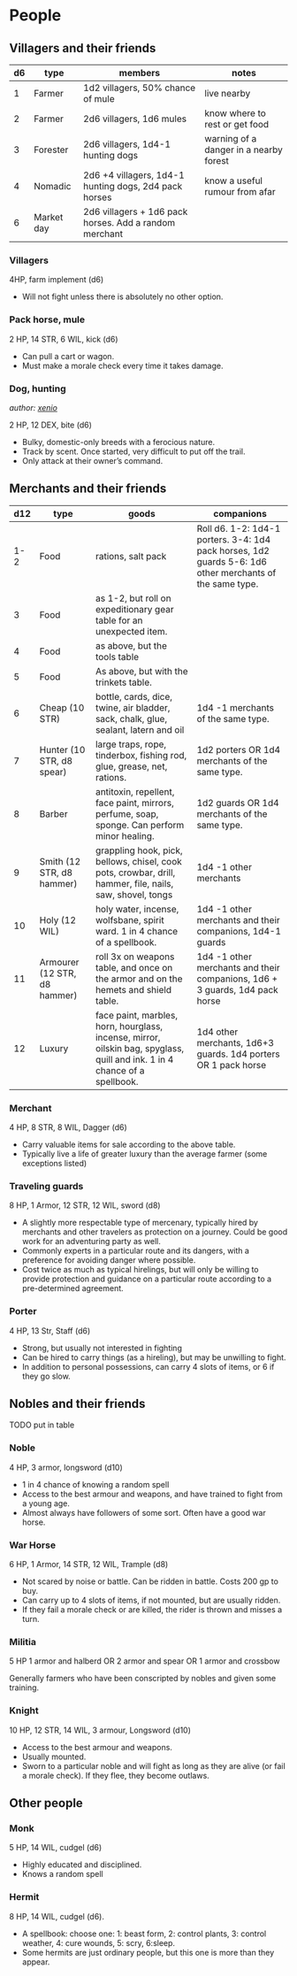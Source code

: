 # People
## Villagers and their friends

|   d6 | type     | members    | notes     | 
|--- | --- | --- | --- |
| 1  | Farmer | 1d2 villagers, 50% chance of mule | live nearby |
| 2  | Farmer | 2d6 villagers, 1d6 mules | know where to rest or get food|
| 3  | Forester | 2d6 villagers, 1d4-1 hunting dogs | warning of a danger in a nearby forest |
| 4  | Nomadic | 2d6 +4 villagers, 1d4-1 hunting dogs, 2d4 pack horses | know a useful rumour from afar|
| 6  | Market day | 2d6 villagers + 1d6 pack horses. Add a random merchant |


### Villagers
4HP, farm implement (d6)

- Will not fight unless there is absolutely no other option.

### Pack horse, mule
2 HP, 14 STR, 6 WIL, kick (d6)

- Can pull a cart or wagon.
- Must make a morale check every time it takes damage.

### Dog, hunting
*author: [xenio](https://xenioinabottle.blogspot.com/)*

2 HP, 12 DEX, bite (d6)

- Bulky, domestic-only breeds with a ferocious nature.
- Track by scent. Once started, very difficult to put off the trail.
- Only attack at their owner’s command.


## Merchants and their friends

|   d12 | type     | goods    | companions     | 
| ---   | ---      | -----    | ----      |
| 1-2   | Food     | rations, salt pack |  Roll d6. 1-2: 1d4-1 porters. 3-4: 1d4 pack horses, 1d2 guards 5-6: 1d6 other merchants of the same type.
| 3     | Food     | as 1-2, but roll on expeditionary gear table for an unexpected item. | |
| 4     | Food     | as above, but the tools table | |
| 5     | Food     | As above, but with the trinkets table. | |
| 6     | Cheap  (10 STR)   | bottle, cards, dice, twine, air bladder, sack, chalk, glue, sealant, latern and oil |  1d4 -1 merchants of the same type. |
| 7     | Hunter (10 STR, d8 spear)  | large traps, rope, tinderbox, fishing rod, glue, grease, net, rations. | 1d2 porters OR 1d4 merchants of the same type. |
| 8     | Barber   | antitoxin, repellent, face paint, mirrors, perfume, soap, sponge. Can perform minor healing. | 1d2 guards OR 1d4 merchants of the same type.|
| 9     | Smith (12 STR, d8 hammer)   |  grappling hook, pick,  bellows, chisel, cook pots, crowbar, drill, hammer, file, nails, saw, shovel, tongs |  1d4 -1 other merchants |
| 10    | Holy (12 WIL)    | holy water, incense, wolfsbane, spirit ward. 1 in 4 chance of a spellbook. | 1d4 -1 other merchants and their companions, 1d4-1 guards |
| 11    | Armourer  (12 STR, d8 hammer) | roll 3x on weapons table, and once on the armor and on the hemets and shield table. | 1d4 -1 other merchants and their companions, 1d6 + 3 guards, 1d4 pack horse |
| 12    | Luxury   | face paint, marbles, horn, hourglass, incense, mirror, oilskin bag, spyglass, quill and ink. 1 in 4 chance of a spellbook. |  1d4 other merchants, 1d6+3 guards. 1d4 porters OR 1 pack horse |

### Merchant

4 HP, 8 STR, 8 WIL, Dagger (d6)

- Carry valuable items for sale according to the above table.
- Typically live a life of greater luxury than the average farmer (some exceptions listed)

### Traveling guards

8 HP, 1 Armor, 12 STR, 12 WIL, sword (d8)

- A slightly more respectable type of mercenary, typically hired by merchants and other travelers as protection on a journey. Could be good work for an adventuring party as well.
- Commonly experts in a particular route and its dangers, with a preference for avoiding danger where possible.
- Cost twice as much as typical hirelings, but will only be willing to provide protection and guidance on a particular route according to a pre-determined agreement.

### Porter
4 HP, 13 Str, Staff (d6)

- Strong, but usually not interested in fighting
- Can be hired to carry things (as a hireling), but may be unwilling to fight. 
- In addition to personal possessions, can carry 4 slots of items, or 6 if they go slow.

## Nobles and their friends

TODO put in table

### Noble 
4 HP, 3 armor, longsword (d10)

- 1 in 4 chance of knowing a random spell
- Access to the best armour and weapons, and have trained to fight from a young age.
- Almost always have followers of some sort. Often have a good war horse.

### War Horse
6 HP, 1 Armor, 14 STR, 12 WIL, Trample (d8)

- Not scared by noise or battle. Can be ridden in battle. Costs 200 gp to buy.
- Can carry up to 4 slots of items, if not mounted, but are usually ridden.
- If they fail a morale check or are killed, the rider is thrown and misses a turn.

### Militia
5 HP
1 armor  and halberd OR
2 armor and spear OR
1 armor and crossbow

Generally farmers who have been conscripted by nobles and given some training.

### Knight

10 HP, 12 STR, 14 WIL, 3 armour, Longsword (d10)

- Access to the best armour and weapons.
- Usually mounted.
- Sworn to a particular noble and will fight as long as they are alive (or fail a morale check).  If they flee, they become outlaws.


## Other people

### Monk
5 HP, 14 WIL, cudgel (d6)
- Highly educated and disciplined.
- Knows a random spell

### Hermit
8 HP, 14 WIL, cudgel (d6).
- A spellbook: choose one: 1: beast form, 2: control plants, 3: control weather, 4: cure wounds, 5: scry, 6:sleep.
- Some hermits are just ordinary people, but this one is more than they appear.

